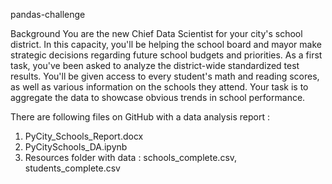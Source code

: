 pandas-challenge

Background
You are the new Chief Data Scientist for your city's school district. In this capacity, you'll be helping the school board and mayor make strategic decisions regarding future school budgets and priorities.
As a first task, you've been asked to analyze the district-wide standardized test results. You'll be given access to every student's math and reading scores, as well as various information on the schools they attend. Your task is to aggregate the data to showcase obvious trends in school performance.

There are following files on GitHub with a data analysis report :
1. PyCity_Schools_Report.docx 
2. PyCitySchools_DA.ipynb 
3. Resources folder with data : schools_complete.csv, students_complete.csv
